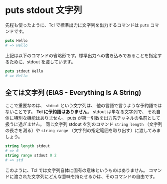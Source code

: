 # puts stdout 文字列

先程も使ったように、Tcl で標準出力に文字列を出力するコマンドは `puts` コマンドです。

```tcl
puts Hello
# => Hello
```

上記は以下のコマンドの省略形です。標準出力への書き込みであることを指定するために、stdout を渡しています。

```tcl
puts stdout Hello
# => Hello
```

## 全ては文字列 (EIAS - Everything Is A String)

ここで重要なのは、 `stdout` という文字列は、
他の言語で言うような予約語ではないことです。 **Tcl に予約語はありません**。
 stdout は単なる文字列で、
それ自体に特別な機能はありません。
puts が第一引数を出力先チャネルの名前として扱うに過ぎません。
同じ文字列 stdout を別のコマンド `string length` （文字列の長さを測る）や `string range` （文字列の指定範囲を取り出す）に渡してみましょう。

```tcl
string length stdout
# => 6
string range stdout 0 2
# => std
```

このように、Tcl では文字列自体に固有の意味というものはありません。
コマンドに渡された文字列にどんな意味を持たせるかは、そのコマンドの自由です。

